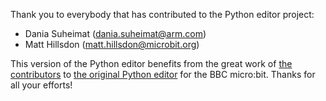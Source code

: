 Thank you to everybody that has contributed to the Python editor project:

- Dania Suheimat (dania.suheimat@arm.com)
- Matt Hillsdon (matt.hillsdon@microbit.org)

This version of the Python editor benefits from the great work of [the contributors](https://github.com/bbcmicrobit/PythonEditor/graphs/contributors) to [the original Python editor](https://github.com/bbcmicrobit/PythonEditor/) for the BBC micro:bit. Thanks for all your efforts!
